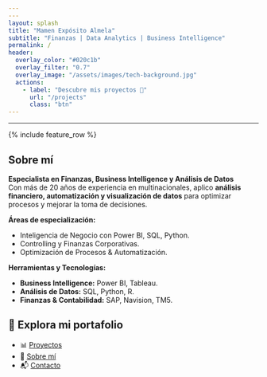 ```yaml
---
---
layout: splash
title: "Mamen Expósito Almela"
subtitle: "Finanzas | Data Analytics | Business Intelligence"
permalink: /
header:
  overlay_color: "#020c1b"
  overlay_filter: "0.7"
  overlay_image: "/assets/images/tech-background.jpg"
  actions:
    - label: "Descubre mis proyectos 🚀"
      url: "/projects"
      class: "btn"
---
```


---

{% include feature_row %}

## Sobre mí  
**Especialista en Finanzas, Business Intelligence y Análisis de Datos**  
Con más de 20 años de experiencia en multinacionales, aplico **análisis financiero, automatización y visualización de datos** para optimizar procesos y mejorar la toma de decisiones.

**Áreas de especialización:**  
- Inteligencia de Negocio con Power BI, SQL, Python.  
- Controlling y Finanzas Corporativas.  
- Optimización de Procesos & Automatización.  

**Herramientas y Tecnologías:**  
- **Business Intelligence:** Power BI, Tableau.  
- **Análisis de Datos:** SQL, Python, R.  
- **Finanzas & Contabilidad:** SAP, Navision, TM5.  

## 📂 Explora mi portafolio  
- 📊 [Proyectos](./projects)  
- 📄 [Sobre mí](./about)  
- 📬 [Contacto](./contact)  
